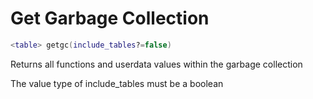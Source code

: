 # Get Garbage Collection
```lua
<table> getgc(include_tables?=false)
```
Returns all functions and userdata values within the garbage collection

The value type of include_tables must be a boolean